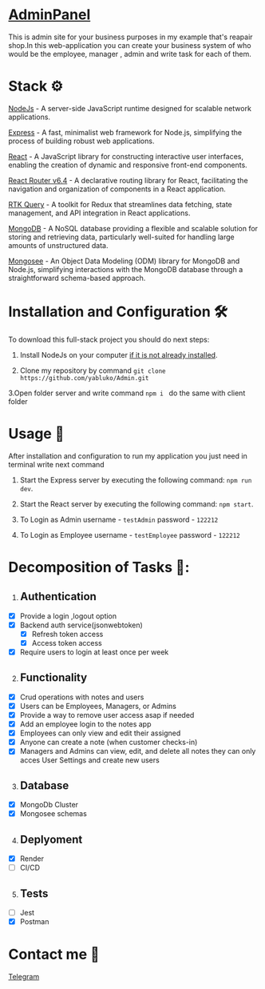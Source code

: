 # [AdminPanel](https://adminapp-ekt5.onrender.com)

This is admin site for your business purposes in my example that's reapair shop.In this web-application you can create your business system of who would be the employee, manager , admin and write task for each of them.

# Stack ⚙️

[NodeJs](https://nodejs.org/en) - A server-side JavaScript runtime designed for scalable network applications.

[Express](https://expressjs.com/) - A fast, minimalist web framework for Node.js, simplifying the process of building robust web applications.

[React](https://react.dev/) - A JavaScript library for constructing interactive user interfaces, enabling the creation of dynamic and responsive front-end components.

[React Router v6.4](https://reactrouter.com/en/main) - A declarative routing library for React, facilitating the navigation and organization of components in a React application.

[RTK Query](https://redux-toolkit.js.org/rtk-query/overview) - A toolkit for Redux that streamlines data fetching, state management, and API integration in React applications.

[MongoDB](https://www.mongodb.com/it-it) - A NoSQL database providing a flexible and scalable solution for storing and retrieving data, particularly well-suited for handling large amounts of unstructured data.

[Mongosee](https://mongoosejs.com/) - An Object Data Modeling (ODM) library for MongoDB and Node.js, simplifying interactions with the MongoDB database through a straightforward schema-based approach.

# Installation and Configuration 🛠️

To download this full-stack project you should do next steps:

1. Install NodeJs on your computer [if it is not already installed](https://nodejs.org/en).

2. Clone my repository by command `git clone https://github.com/yabluko/Admin.git`

3.Open folder server and write command `npm i ` do the same with client folder

# Usage 🚀

After installation and configuration to run my application you just need in terminal write next command

1. Start the Express server by executing the following command: `npm run dev`.

2. Start the React server by executing the following command: `npm start`.

3. To Login as Admin username - `testAdmin` password - `122212` 

4. To Login as Employee username - `testEmployee` password - `122212` 

# Decomposition of Tasks 📝:

1. ## Authentication

- [x] Provide a login ,logout option
- [x] Backend auth service(jsonwebtoken)
  - [x] Refresh token access
  - [x] Access token access
- [x] Require users to login at least once per week

2. ## Functionality

- [x] Crud operations with notes and users
- [x] Users can be Employees, Managers, or Admins
- [x] Provide a way to remove user access asap if needed
- [x] Add an employee login to the notes app
- [x] Employees can only view and edit their assigned
- [x] Anyone can create a note (when customer checks-in)
- [x] Managers and Admins can view, edit, and delete all notes they can only acces User Settings and create new users

3. ## Database

- [x] MongoDb Cluster
- [x] Mongosee schemas

4. ## Deplyoment

- [x] Render
- [ ] CI/CD

5. ## Tests

- [ ] Jest
- [x] Postman

# Contact me 📱

[Telegram](https://t.me/zhushchonka)

